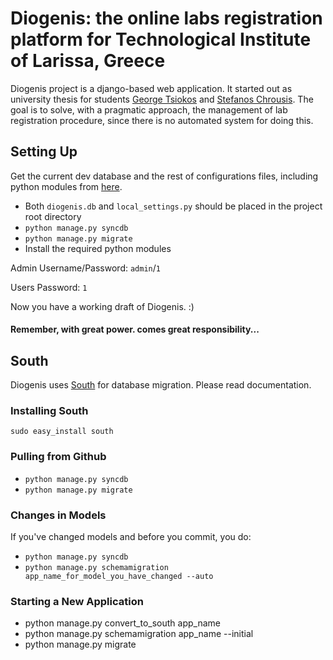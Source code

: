 # Diogenis: the online labs registration platform for Technological Institute of Larissa, Greece

Diogenis project is a django-based web application.
It started out as university thesis for students [George Tsiokos](http://georgetsiokos.com/) and [Stefanos Chrousis](https://twitter.com/#!/Lopofsky).
The goal is to solve, with a pragmatic approach, the management of lab registration procedure, since there is no automated system for doing this.

## Setting Up
Get the current dev database and the rest of configurations files, including python modules from [here](http://dl.dropbox.com/u/60164/Web%20Dev/diogenis/DiogenisStarterKit.zip).

* Both <code>diogenis.db</code> and <code>local_settings.py</code> should be placed in the project root directory
* <code>python manage.py syncdb</code>
* <code>python manage.py migrate</code>
* Install the required python modules

Admin Username/Password: <code>admin</code>/<code>1</code>

Users Password: <code>1</code>

Now you have a working draft of Diogenis. :)
#### Remember, with great power. comes great responsibility...

## South
Diogenis uses [South](http://south.aeracode.org/) for database migration. Please read documentation.

### Installing South
<code>sudo easy_install south</code>

### Pulling from Github
* <code>python manage.py syncdb</code>
* <code>python manage.py migrate</code>

### Changes in Models
If you've changed models and before you commit, you do:

* <code>python manage.py syncdb</code>
* <code>python manage.py schemamigration app_name_for_model_you_have_changed --auto</code>

### Starting a New Application
* python manage.py convert_to_south app_name
* python manage.py schemamigration app_name --initial
* python manage.py migrate
